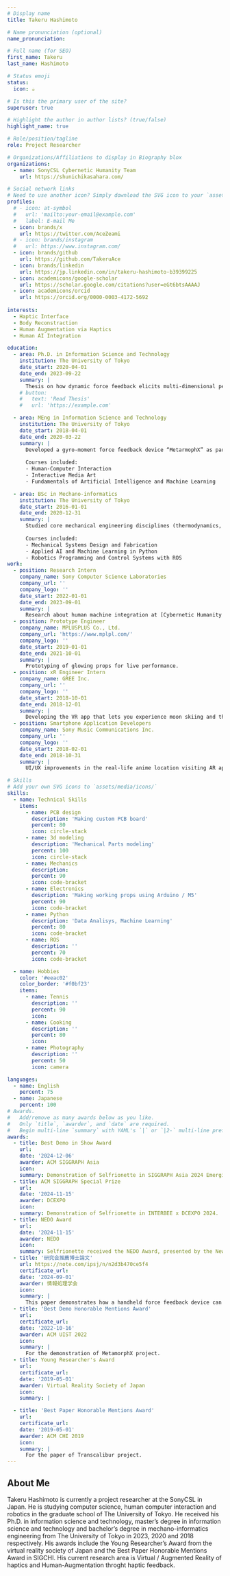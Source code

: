 ```yaml
---
# Display name
title: Takeru Hashimoto

# Name pronunciation (optional)
name_pronunciation: 

# Full name (for SEO)
first_name: Takeru
last_name: Hashimoto

# Status emoji
status:
  icon: ☕️

# Is this the primary user of the site?
superuser: true

# Highlight the author in author lists? (true/false)
highlight_name: true

# Role/position/tagline
role: Project Researcher

# Organizations/Affiliations to display in Biography blox
organizations:
  - name: SonyCSL Cybernetic Humanity Team
    url: https://shunichikasahara.com/

# Social network links
# Need to use another icon? Simply download the SVG icon to your `assets/media/icons/` folder.
profiles:
  # - icon: at-symbol
  #   url: 'mailto:your-email@example.com'
  #   label: E-mail Me
  - icon: brands/x
    url: https://twitter.com/AceZeami
  # - icon: brands/instagram
  #   url: https://www.instagram.com/
  - icon: brands/github
    url: https://github.com/TakeruAce
  - icon: brands/linkedin
    url: https://jp.linkedin.com/in/takeru-hashimoto-b39399225
  - icon: academicons/google-scholar
    url: https://scholar.google.com/citations?user=eGt6btsAAAAJ
  - icon: academicons/orcid
    url: https://orcid.org/0000-0003-4172-5692
    
interests:
  - Haptic Interface 
  - Body Reconstraction
  - Human Augmentation via Haptics
  - Human AI Integration

education:
  - area: Ph.D. in Information Science and Technology
    institution: The University of Tokyo
    date_start: 2020-04-01
    date_end: 2023-09-22
    summary: |
      Thesis on how dynamic force feedback elicits multi-dimensional perceptual changes of physical properties, guiding haptic interface design. Advised by [Prof. Takuji Narumi](https://x.com/narumin) and [Shigeo Yoshida](http://www.shigeodayo.com/), its insights were shared through multiple ACM conferences.
    # button:
    #   text: 'Read Thesis'
    #   url: 'https://example.com'

  - area: MEng in Information Science and Technology
    institution: The University of Tokyo
    date_start: 2018-04-01
    date_end: 2020-03-22
    summary: |
      Developed a gyro-moment force feedback device “MetarmophX” as part of my master's thesis, and organized as well as exhibited media art “Dress of Ghost” installations. Also completed foundational AI courses, including basic machine learning concepts.
      
      Courses included:
      - Human-Computer Interaction
      - Interactive Media Art
      - Fundamentals of Artificial Intelligence and Machine Learning

  - area: BSc in Mechano-informatics
    institution: The University of Tokyo
    date_start: 2016-01-01
    date_end: 2020-12-31
    summary: |
      Studied core mechanical engineering disciplines (thermodynamics, fluid mechanics, solid mechanics, dynamics) and gained hands-on experience fabricating a functional engine. Developed a robotics project integrating ROS for control, culminating in a robot capable of recognizing Rubik’s Cube colors and automatically solving it.
      
      Courses included:
      - Mechanical Systems Design and Fabrication
      - Applied AI and Machine Learning in Python
      - Robotics Programming and Control Systems with ROS
work:
  - position: Research Intern
    company_name: Sony Computer Science Laboratories
    company_url: ''
    company_logo: ''
    date_start: 2022-01-01
    date_end: 2023-09-01
    summary: |
      Research about human machine integration at [Cybernetic Humanity Lab](https://shunichikasahara.com/)
  - position: Prototype Engineer
    company_name: MPLUSPLUS Co., Ltd.
    company_url: 'https://www.mplpl.com/'
    company_logo: ''
    date_start: 2019-01-01
    date_end: 2021-10-01
    summary: |
      Prototyping of glowing props for live performance.
  - position: xR Engineer Intern
    company_name: GREE Inc.
    company_url: ''
    company_logo: ''
    date_start: 2018-10-01
    date_end: 2018-12-01
    summary: |
      Developing the VR app that lets you experience moon skiing and the AR app to learn how to check server with [zSpace](https://zspace.com/).
  - position: Smartphone Application Developers
    company_name: Sony Music Communications Inc.
    company_url: ''
    company_logo: ''
    date_start: 2018-02-01
    date_end: 2018-10-31
    summary: |
      UI/UX improvements in the real-life anime location visiting AR app.

# Skills
# Add your own SVG icons to `assets/media/icons/`
skills:
  - name: Technical Skills
    items:
      - name: PCB design
        description: 'Making custom PCB board'
        percent: 80
        icon: circle-stack
      - name: 3d modeling
        description: 'Mechanical Parts modeling'
        percent: 100
        icon: circle-stack
      - name: Mechanics
        description: 
        percent: 90
        icon: code-bracket
      - name: Electronics
        description: 'Making working props using Arduino / M5'
        percent: 90
        icon: code-bracket
      - name: Python
        description: 'Data Analisys, Machine Learning'
        percent: 80
        icon: code-bracket
      - name: ROS
        description: ''
        percent: 70
        icon: code-bracket

  - name: Hobbies
    color: '#eeac02'
    color_border: '#f0bf23'
    items:
      - name: Tennis
        description: ''
        percent: 90
        icon: 
      - name: Cooking
        description: ''
        percent: 80
        icon: 
      - name: Photography
        description: ''
        percent: 50
        icon: camera

languages:
  - name: English
    percent: 75
  - name: Japanese
    percent: 100
# Awards.
#   Add/remove as many awards below as you like.
#   Only `title`, `awarder`, and `date` are required.
#   Begin multi-line `summary` with YAML's `|` or `|2-` multi-line prefix and indent 2 spaces below.
awards:
  - title: Best Demo in Show Award
    url: 
    date: '2024-12-06'
    awarder: ACM SIGGRAPH Asia
    icon: 
    summary: Demonstration of Selfrionette in SIGGRAPH Asia 2024 Emerging Technologies.
  - title: ACM SIGGRAPH Special Prize
    url: 
    date: '2024-11-15'
    awarder: DCEXPO
    icon: 
    summary: Demonstration of Selfrionette in INTERBEE x DCEXPO 2024.
  - title: NEDO Award
    url: 
    date: '2024-11-15'
    awarder: NEDO
    icon: 
    summary: Selfrionette received the NEDO Award, presented by the New Energy and Industrial Technology Development Organization (NEDO) to projects demonstrating strong potential for future commercialization, entrepreneurship, and business expansion.
  - title: '研究会推薦博士論文'
    url: https://note.com/ipsj/n/n2d3b470ce5f4
    certificate_url: 
    date: '2024-09-01'
    awarder: 情報処理学会
    icon: 
    summary: |
      This paper demonstrates how a handheld force feedback device can present various material properties (e.g., inertia, viscosity, stiffness) of virtual objects through combined visual and haptic cues. By conducting interviews and psychological experiments, it clarifies how humans perceive these material qualities, providing foundational insights for the field of entertainment computing.
  - title: 'Best Demo Honorable Mentions Award'
    url: 
    certificate_url: 
    date: '2022-10-16'
    awarder: ACM UIST 2022
    icon: 
    summary: |
      For the demonstration of MetamorphX project.
  - title: Young Researcher's Award
    url: 
    certificate_url: 
    date: '2019-05-01'
    awarder: Virtual Reality Society of Japan
    icon: 
    summary: |

  - title: 'Best Paper Honorable Mentions Award'
    url: 
    certificate_url: 
    date: '2019-05-01'
    awarder: ACM CHI 2019
    icon: 
    summary: |
      For the paper of Transcalibur project.
---
```


## About Me

Takeru Hashimoto is currently a project researcher at the SonyCSL in Japan. He is studying computer science, human computer interaction and robotics in the graduate school of The University of Tokyo. He received his Ph.D. in information science and technology, master’s degree in information science and technology and bachelor’s degree in mechano-informatics engineering from The University of Tokyo in 2023, 2020 and 2018 respectively. His awards include the Young Researcher’s Award from the virtual reality society of Japan and the Best Paper Honorable Mentions Award in SIGCHI. His current research area is Virtual / Augmented Reality of haptics and Human-Augmentation throght haptic feedback.
